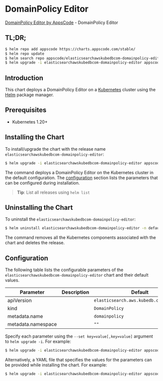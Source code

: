 # DomainPolicy Editor

[DomainPolicy Editor by AppsCode](https://appscode.com) - DomainPolicy Editor

## TL;DR;

```bash
$ helm repo add appscode https://charts.appscode.com/stable/
$ helm repo update
$ helm search repo appscode/elasticsearchawskubedbcom-domainpolicy-editor --version=v0.26.0
$ helm upgrade -i elasticsearchawskubedbcom-domainpolicy-editor appscode/elasticsearchawskubedbcom-domainpolicy-editor -n default --create-namespace --version=v0.26.0
```

## Introduction

This chart deploys a DomainPolicy Editor on a [Kubernetes](http://kubernetes.io) cluster using the [Helm](https://helm.sh) package manager.

## Prerequisites

- Kubernetes 1.20+

## Installing the Chart

To install/upgrade the chart with the release name `elasticsearchawskubedbcom-domainpolicy-editor`:

```bash
$ helm upgrade -i elasticsearchawskubedbcom-domainpolicy-editor appscode/elasticsearchawskubedbcom-domainpolicy-editor -n default --create-namespace --version=v0.26.0
```

The command deploys a DomainPolicy Editor on the Kubernetes cluster in the default configuration. The [configuration](#configuration) section lists the parameters that can be configured during installation.

> **Tip**: List all releases using `helm list`

## Uninstalling the Chart

To uninstall the `elasticsearchawskubedbcom-domainpolicy-editor`:

```bash
$ helm uninstall elasticsearchawskubedbcom-domainpolicy-editor -n default
```

The command removes all the Kubernetes components associated with the chart and deletes the release.

## Configuration

The following table lists the configurable parameters of the `elasticsearchawskubedbcom-domainpolicy-editor` chart and their default values.

|     Parameter      | Description |                      Default                       |
|--------------------|-------------|----------------------------------------------------|
| apiVersion         |             | <code>elasticsearch.aws.kubedb.com/v1alpha1</code> |
| kind               |             | <code>DomainPolicy</code>                          |
| metadata.name      |             | <code>domainpolicy</code>                          |
| metadata.namespace |             | <code>""</code>                                    |


Specify each parameter using the `--set key=value[,key=value]` argument to `helm upgrade -i`. For example:

```bash
$ helm upgrade -i elasticsearchawskubedbcom-domainpolicy-editor appscode/elasticsearchawskubedbcom-domainpolicy-editor -n default --create-namespace --version=v0.26.0 --set apiVersion=elasticsearch.aws.kubedb.com/v1alpha1
```

Alternatively, a YAML file that specifies the values for the parameters can be provided while
installing the chart. For example:

```bash
$ helm upgrade -i elasticsearchawskubedbcom-domainpolicy-editor appscode/elasticsearchawskubedbcom-domainpolicy-editor -n default --create-namespace --version=v0.26.0 --values values.yaml
```
